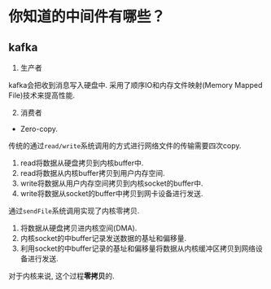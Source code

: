 # 你知道的中间件有哪些？

## kafka

1. 生产者

kafka会把收到消息写入硬盘中. 采用了顺序IO和内存文件映射(Memory Mapped File)技术来提高性能.

2. 消费者

- Zero-copy.

传统的通过`read/write`系统调用的方式进行网络文件的传输需要四次copy.
1. read将数据从硬盘拷贝到内核buffer中.
2. read将数据从内核buffer拷贝到用户内存空间.
3. write将数据从用户内存空间拷贝到内核socket的buffer中.
4. write将数据从socket的buffer中拷贝到网卡设备进行发送.

通过`sendFile`系统调用实现了内核零拷贝.

1. 将数据从硬盘拷贝进内核空间(DMA).
2. 内核socket的中buffer记录发送数据的基址和偏移量.
3. 利用socket的中buffer记录的基址和偏移量将数据从内核缓冲区拷贝到网络设备进行发送.

对于内核来说, 这个过程**零拷贝**的.
